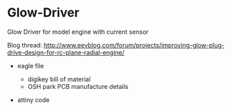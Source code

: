 # Glow-Driver
Glow Driver for model engine with current sensor

Blog thread: http://www.eevblog.com/forum/projects/improving-glow-plug-drive-design-for-rc-plane-radial-engine/

* eagle file
  - digikey bill of material
  - OSH park PCB manufacture details

* attiny code
